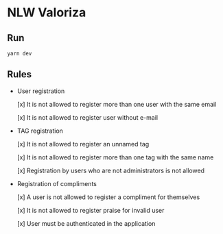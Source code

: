 # NLW Valoriza

## Run
```
yarn dev
```

## Rules

- User registration

   [x] It is not allowed to register more than one user with the same email

   [x] It is not allowed to register user without e-mail

- TAG registration
   
   [x] It is not allowed to register an unnamed tag

   [x] It is not allowed to register more than one tag with the same name

   [x] Registration by users who are not administrators is not allowed

- Registration of compliments

   [x] A user is not allowed to register a compliment for themselves

   [x] It is not allowed to register praise for invalid user

   [x] User must be authenticated in the application